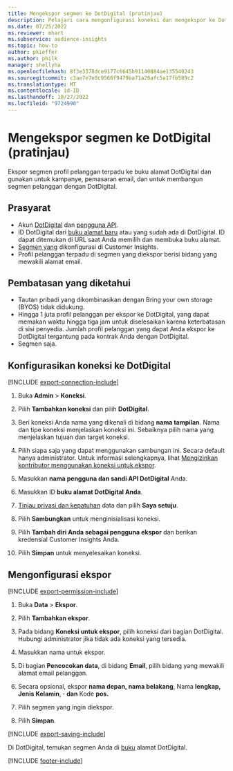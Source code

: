 ```yaml
---
title: Mengekspor segmen ke DotDigital (pratinjau)
description: Pelajari cara mengonfigurasi koneksi dan mengekspor ke DotDigital.
ms.date: 07/25/2022
ms.reviewer: mhart
ms.subservice: audience-insights
ms.topic: how-to
author: pkieffer
ms.author: philk
manager: shellyha
ms.openlocfilehash: 8f3e3378dce9177c6645b91140884ae135540243
ms.sourcegitcommit: c3ae7e7e0c9566f9479ba71a26afc5a17fb589c2
ms.translationtype: MT
ms.contentlocale: id-ID
ms.lasthandoff: 10/27/2022
ms.locfileid: "9724990"
---
```

# <a name="export-segments-to-dotdigital-preview"></a>Mengekspor segmen ke DotDigital (pratinjau)

Ekspor segmen profil pelanggan terpadu ke buku alamat DotDigital dan gunakan untuk kampanye, pemasaran email, dan untuk membangun segmen pelanggan dengan DotDigital.

## <a name="prerequisites"></a>Prasyarat

- Akun [DotDigital](https://dotdigital.com/) dan [pengguna API](https://support.dotdigital.com/hc/articles/115001718730-How-do-I-create-an-API-user).
- ID DotDigital dari [buku alamat baru](https://support.dotdigital.com/hc/articles/212211968-Creating-an-address-book) atau yang sudah ada di DotDigital. ID dapat ditemukan di URL saat Anda memilih dan membuka buku alamat.
- [Segmen yang](segments.md) dikonfigurasi di Customer Insights.
- Profil pelanggan terpadu di segmen yang diekspor berisi bidang yang mewakili alamat email.

## <a name="known-limitations"></a>Pembatasan yang diketahui

- Tautan pribadi yang dikombinasikan dengan Bring your own storage (BYOS) tidak didukung.
- Hingga 1 juta profil pelanggan per ekspor ke DotDigital, yang dapat memakan waktu hingga tiga jam untuk diselesaikan karena keterbatasan di sisi penyedia. Jumlah profil pelanggan yang dapat Anda ekspor ke DotDigital tergantung pada kontrak Anda dengan DotDigital.
- Segmen saja.

## <a name="set-up-connection-to-dotdigital"></a>Konfigurasikan koneksi ke DotDigital

[!INCLUDE [export-connection-include](includes/export-connection-admn.md)]

1. Buka **Admin** > **Koneksi**.

1. Pilih **Tambahkan koneksi** dan pilih **DotDigital**.

1. Beri koneksi Anda nama yang dikenali di bidang **nama tampilan**. Nama dan tipe koneksi menjelaskan koneksi ini. Sebaiknya pilih nama yang menjelaskan tujuan dan target koneksi.

1. Pilih siapa saja yang dapat menggunakan sambungan ini. Secara default hanya administrator. Untuk informasi selengkapnya, lihat [Mengizinkan kontributor menggunakan koneksi untuk ekspor](connections.md#allow-contributors-to-use-a-connection-for-exports).

1. Masukkan **nama pengguna dan sandi API DotDigital** Anda.

1. Masukkan ID **buku alamat DotDigital Anda**.

1. [Tinjau privasi dan kepatuhan](connections.md#data-privacy-and-compliance) data dan pilih **Saya setuju**.

1. Pilih **Sambungkan** untuk menginisialisasi koneksi.

1. Pilih **Tambah diri Anda sebagai pengguna ekspor** dan berikan kredensial Customer Insights Anda.

1. Pilih **Simpan** untuk menyelesaikan koneksi.

## <a name="configure-an-export"></a>Mengonfigurasi ekspor

[!INCLUDE [export-permission-include](includes/export-permission.md)]

1. Buka **Data** > **Ekspor**.

1. Pilih **Tambahkan ekspor**.

1. Pada bidang **Koneksi untuk ekspor**, pilih koneksi dari bagian DotDigital. Hubungi administrator jika tidak ada koneksi yang tersedia.

1. Masukkan nama untuk ekspor.

1. Di bagian **Pencocokan data**, di bidang **Email**, pilih bidang yang mewakili alamat email pelanggan.

1. Secara opsional, ekspor **nama depan, nama belakang**, Nama **lengkap, Jenis Kelamin**, **·** **dan** Kode **pos.**

1. Pilih segmen yang ingin diekspor.

1. Pilih **Simpan**.

[!INCLUDE [export-saving-include](includes/export-saving.md)]

Di DotDigital, temukan segmen Anda di [buku](https://support.dotdigital.com/hc/articles/212211968-Creating-an-address-book) alamat DotDigital.

[!INCLUDE [footer-include](includes/footer-banner.md)]
